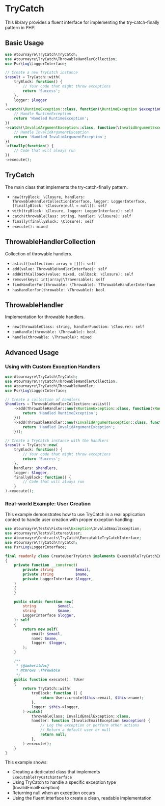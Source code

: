 # TryCatch

This library provides a fluent interface for implementing the try-catch-finally pattern in PHP.

## Basic Usage

```php
use Atournayre\TryCatch\TryCatch;
use Atournayre\TryCatch\ThrowableHandlerCollection;
use Psr\Log\LoggerInterface;

// Create a new TryCatch instance
$result = TryCatch::with(
    tryBlock: function() {
        // Your code that might throw exceptions
        return 'Success';
    },
    logger: $logger
)
->catch(\RuntimeException::class, function(\RuntimeException $exception) {
    // Handle RuntimeException
    return 'Handled RuntimeException';
})
->catch(\InvalidArgumentException::class, function(\InvalidArgumentException $exception) {
    // Handle InvalidArgumentException
    return 'Handled InvalidArgumentException';
})
->finally(function() {
    // Code that will always run
})
->execute();
```

## TryCatch

The main class that implements the try-catch-finally pattern.

- `new(tryBlock: \Closure, handlers: ThrowableHandlerCollectionInterface, logger: LoggerInterface, [finallyBlock: \Closure|null = null]): self`
- `with(tryBlock: \Closure, logger: LoggerInterface): self`
- `catch(throwableClass: string, handler: \Closure): self`
- `finally(finallyBlock: \Closure): self`
- `execute(): mixed`

## ThrowableHandlerCollection

Collection of throwable handlers.

- `asList([collection: array = []]): self`
- `add(value: ThrowableHandlerInterface): self`
- `addWithCallback(value: mixed, callback: \Closure): self`
- `remove(keys: int|array|\Traversable): self`
- `findHandlerFor(throwable: \Throwable): ?ThrowableHandlerInterface`
- `hasHandlerFor(throwable: \Throwable): bool`

## ThrowableHandler

Implementation for throwable handlers.

- `new(throwableClass: string, handlerFunction: \Closure): self`
- `canHandle(throwable: \Throwable): bool`
- `handle(throwable: \Throwable): mixed`

## Advanced Usage

### Using with Custom Exception Handlers

```php
use Atournayre\TryCatch\TryCatch;
use Atournayre\TryCatch\ThrowableHandlerCollection;
use Atournayre\TryCatch\ThrowableHandler;
use Psr\Log\LoggerInterface;

// Create a collection of handlers
$handlers = ThrowableHandlerCollection::asList()
    ->add(ThrowableHandler::new(\RuntimeException::class, function(\RuntimeException $exception) {
        return 'Handled RuntimeException';
    }))
    ->add(ThrowableHandler::new(\InvalidArgumentException::class, function(\InvalidArgumentException $exception) {
        return 'Handled InvalidArgumentException';
    }));

// Create a TryCatch instance with the handlers
$result = TryCatch::new(
    tryBlock: function() {
        // Your code that might throw exceptions
        return 'Success';
    },
    handlers: $handlers,
    logger: $logger,
    finallyBlock: function() {
        // Code that will always run
    }
)->execute();
```

### Real-world Example: User Creation

This example demonstrates how to use TryCatch in a real application context to handle user creation with proper exception handling:

```php
use Atournayre\Tests\Fixtures\Exception\InvalidEmailException;
use Atournayre\Tests\Fixtures\User;
use Atournayre\Contracts\TryCatch\ExecutableTryCatchInterface;
use Atournayre\TryCatch\TryCatch;
use Psr\Log\LoggerInterface;

final readonly class CreateUserTryCatch implements ExecutableTryCatchInterface
{
    private function __construct(
        private string          $email,
        private string          $name,
        private LoggerInterface $logger,
    )
    {
    }

    public static function new(
        string          $email,
        string          $name,
        LoggerInterface $logger,
    ): self
    {
        return new self(
            email: $email,
            name: $name,
            logger: $logger,
        );
    }

    /**
     * {@inheritdoc}
     * @throws \Throwable
     */
    public function execute(): ?User
    {
        return TryCatch::with(
            tryBlock: function () {
                return User::create($this->email, $this->name);
            },
            logger: $this->logger,
        )->catch(
            throwableClass: InvalidEmailException::class,
            handler: function (InvalidEmailException $exception) {
                // Log the exception or perform other actions
                // Return a default user or null
                return null;
            },
        )->execute();
    }
}
```

This example shows:
- Creating a dedicated class that implements `ExecutableTryCatchInterface`
- Using TryCatch to handle a specific exception type (InvalidEmailException)
- Returning null when an exception occurs
- Using the fluent interface to create a clean, readable implementation
